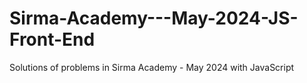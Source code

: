 # Sirma-Academy---May-2024-JS-Front-End
Solutions of problems in Sirma Academy - May 2024 with JavaScript
